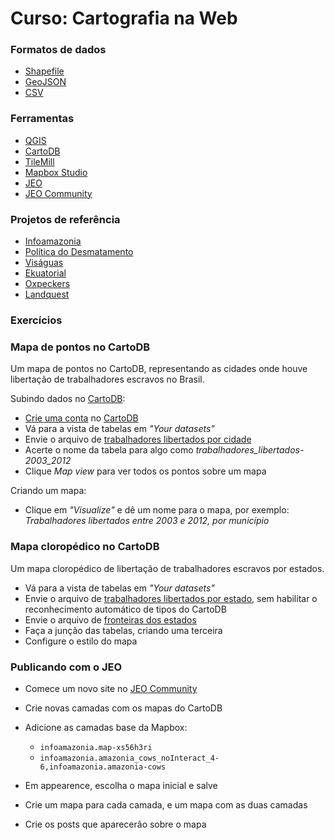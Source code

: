 # Curso: Cartografia na Web


### Formatos de dados

* [Shapefile](en.wikipedia.org/wiki/Shapefile)
* [GeoJSON](en.wikipedia.org/wiki/GeoJSON)
* [CSV](en.wikipedia.org/wiki/Comma-separated_values)

### Ferramentas

* [QGIS]
* [CartoDB]
* [TileMill]
* [Mapbox Studio]
* [JEO]
* [JEO Community]


### Projetos de referência

* [Infoamazonia]
* [Política do Desmatamento]
* [Viságuas]
* [Ekuatorial]
* [Oxpeckers]
* [Landquest]

### Exercícios

### Mapa de pontos no CartoDB

Um mapa de pontos no CartoDB, representando as cidades onde houve libertação de trabalhadores escravos no Brasil.


Subindo dados no [CartoDB]:

* [Crie uma conta](http://cartodb.com/signup) no [CartoDB]
* Vá para a vista de tabelas em *"Your datasets"*
* Envie o arquivo de [trabalhadores libertados por cidade]
* Acerte o nome da tabela para algo como *trabalhadores_libertados-2003_2012*
* Clique *Map view* para ver todos os pontos sobre um mapa

Criando um mapa:

* Clique em *"Visualize"* e dê um nome para o mapa, por exemplo: *Trabalhadores libertados entre 2003 e 2012, por município*

### Mapa cloropédico no CartoDB

Um mapa cloropédico de libertação de trabalhadores escravos por estados.

* Vá para a vista de tabelas em *"Your datasets"*
* Envie o arquivo de [trabalhadores libertados por estado], sem habilitar o reconhecimento automático de tipos do CartoDB
* Envie o arquivo de [fronteiras dos estados]
* Faça a junção das tabelas, criando uma terceira
* Configure o estilo do mapa



### Publicando com o JEO

* Comece um novo site no [JEO Community]
* Crie novas camadas com os mapas do CartoDB
* Adicione as camadas base da Mapbox:
  * `infoamazonia.map-xs56h3ri`
  * `infoamazonia.amazonia_cows_noInteract_4-6,infoamazonia.amazonia-cows`

* Em appearence, escolha o mapa inicial e salve
* Crie um mapa para cada camada, e um mapa com as duas camadas
* Crie os posts que aparecerão sobre o mapa


<!-- LINKS  -->

<!-- data  -->
[fronteiras dos estados]: data/brasil-estados-fronteiras.csv
[Trabalhadores libertados por cidade]: data/brasil-cidades-trabalhadores_libertados-2003_2012.csv
[Trabalhadores libertados por estado]: data/brasil-estados-trabalhadores_libertados-2003_2012.csv

<!-- tools  -->
[CartoDB]: www.cartodb.com
[QGIS]: www.qgis.org
[TileMill]: www.mapbox.com/tilemill
[Mapbox Studio]: www.mapbox.com/mapbox-studio
[JEO]: https://cardume.github.io/jeo
[JEO Community]: jeo.cardume.art.br/community

<!-- projects  -->
[Infoamazonia]: www.infoamazonia.org
[Política do Desmatamento]: desmatamento.infoamazonia.org
[Viságuas]: visaguas.infoamazonia.org
[Ekuatorial]: ekuatorial.com
[Oxpeckers]: oxpeckers.org
[Landquest]: http://landquest.internewskenya.org/
